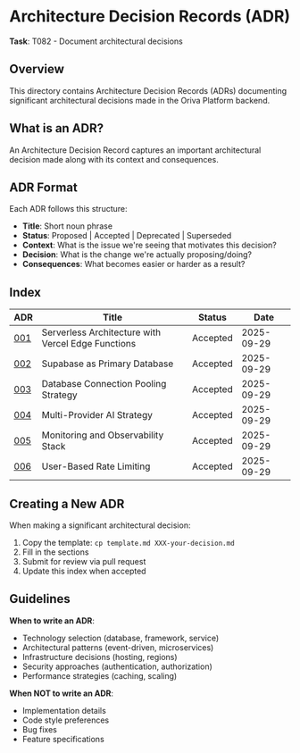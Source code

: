 # Architecture Decision Records (ADR)

**Task**: T082 - Document architectural decisions

## Overview

This directory contains Architecture Decision Records (ADRs) documenting significant architectural decisions made in the Oriva Platform backend.

## What is an ADR?

An Architecture Decision Record captures an important architectural decision made along with its context and consequences.

## ADR Format

Each ADR follows this structure:
- **Title**: Short noun phrase
- **Status**: Proposed | Accepted | Deprecated | Superseded
- **Context**: What is the issue we're seeing that motivates this decision?
- **Decision**: What is the change we're actually proposing/doing?
- **Consequences**: What becomes easier or harder as a result?

## Index

| ADR | Title | Status | Date |
|-----|-------|--------|------|
| [001](./001-serverless-architecture.md) | Serverless Architecture with Vercel Edge Functions | Accepted | 2025-09-29 |
| [002](./002-supabase-database.md) | Supabase as Primary Database | Accepted | 2025-09-29 |
| [003](./003-connection-pooling.md) | Database Connection Pooling Strategy | Accepted | 2025-09-29 |
| [004](./004-multi-ai-provider.md) | Multi-Provider AI Strategy | Accepted | 2025-09-29 |
| [005](./005-monitoring-stack.md) | Monitoring and Observability Stack | Accepted | 2025-09-29 |
| [006](./006-rate-limiting.md) | User-Based Rate Limiting | Accepted | 2025-09-29 |

## Creating a New ADR

When making a significant architectural decision:

1. Copy the template: `cp template.md XXX-your-decision.md`
2. Fill in the sections
3. Submit for review via pull request
4. Update this index when accepted

## Guidelines

**When to write an ADR**:
- Technology selection (database, framework, service)
- Architectural patterns (event-driven, microservices)
- Infrastructure decisions (hosting, regions)
- Security approaches (authentication, authorization)
- Performance strategies (caching, scaling)

**When NOT to write an ADR**:
- Implementation details
- Code style preferences
- Bug fixes
- Feature specifications